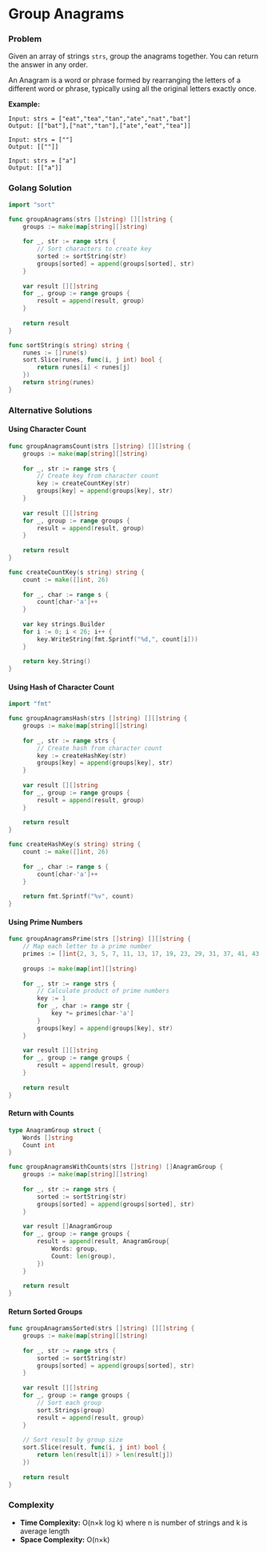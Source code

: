 # Group Anagrams

### Problem
Given an array of strings `strs`, group the anagrams together. You can return the answer in any order.

An Anagram is a word or phrase formed by rearranging the letters of a different word or phrase, typically using all the original letters exactly once.

**Example:**
```
Input: strs = ["eat","tea","tan","ate","nat","bat"]
Output: [["bat"],["nat","tan"],["ate","eat","tea"]]

Input: strs = [""]
Output: [[""]]

Input: strs = ["a"]
Output: [["a"]]
```

### Golang Solution

```go
import "sort"

func groupAnagrams(strs []string) [][]string {
    groups := make(map[string][]string)
    
    for _, str := range strs {
        // Sort characters to create key
        sorted := sortString(str)
        groups[sorted] = append(groups[sorted], str)
    }
    
    var result [][]string
    for _, group := range groups {
        result = append(result, group)
    }
    
    return result
}

func sortString(s string) string {
    runes := []rune(s)
    sort.Slice(runes, func(i, j int) bool {
        return runes[i] < runes[j]
    })
    return string(runes)
}
```

### Alternative Solutions

#### **Using Character Count**
```go
func groupAnagramsCount(strs []string) [][]string {
    groups := make(map[string][]string)
    
    for _, str := range strs {
        // Create key from character count
        key := createCountKey(str)
        groups[key] = append(groups[key], str)
    }
    
    var result [][]string
    for _, group := range groups {
        result = append(result, group)
    }
    
    return result
}

func createCountKey(s string) string {
    count := make([]int, 26)
    
    for _, char := range s {
        count[char-'a']++
    }
    
    var key strings.Builder
    for i := 0; i < 26; i++ {
        key.WriteString(fmt.Sprintf("%d,", count[i]))
    }
    
    return key.String()
}
```

#### **Using Hash of Character Count**
```go
import "fmt"

func groupAnagramsHash(strs []string) [][]string {
    groups := make(map[string][]string)
    
    for _, str := range strs {
        // Create hash from character count
        key := createHashKey(str)
        groups[key] = append(groups[key], str)
    }
    
    var result [][]string
    for _, group := range groups {
        result = append(result, group)
    }
    
    return result
}

func createHashKey(s string) string {
    count := make([]int, 26)
    
    for _, char := range s {
        count[char-'a']++
    }
    
    return fmt.Sprintf("%v", count)
}
```

#### **Using Prime Numbers**
```go
func groupAnagramsPrime(strs []string) [][]string {
    // Map each letter to a prime number
    primes := []int{2, 3, 5, 7, 11, 13, 17, 19, 23, 29, 31, 37, 41, 43, 47, 53, 59, 61, 67, 71, 73, 79, 83, 89, 97, 101}
    
    groups := make(map[int][]string)
    
    for _, str := range strs {
        // Calculate product of prime numbers
        key := 1
        for _, char := range str {
            key *= primes[char-'a']
        }
        groups[key] = append(groups[key], str)
    }
    
    var result [][]string
    for _, group := range groups {
        result = append(result, group)
    }
    
    return result
}
```

#### **Return with Counts**
```go
type AnagramGroup struct {
    Words []string
    Count int
}

func groupAnagramsWithCounts(strs []string) []AnagramGroup {
    groups := make(map[string][]string)
    
    for _, str := range strs {
        sorted := sortString(str)
        groups[sorted] = append(groups[sorted], str)
    }
    
    var result []AnagramGroup
    for _, group := range groups {
        result = append(result, AnagramGroup{
            Words: group,
            Count: len(group),
        })
    }
    
    return result
}
```

#### **Return Sorted Groups**
```go
func groupAnagramsSorted(strs []string) [][]string {
    groups := make(map[string][]string)
    
    for _, str := range strs {
        sorted := sortString(str)
        groups[sorted] = append(groups[sorted], str)
    }
    
    var result [][]string
    for _, group := range groups {
        // Sort each group
        sort.Strings(group)
        result = append(result, group)
    }
    
    // Sort result by group size
    sort.Slice(result, func(i, j int) bool {
        return len(result[i]) > len(result[j])
    })
    
    return result
}
```

### Complexity
- **Time Complexity:** O(n×k log k) where n is number of strings and k is average length
- **Space Complexity:** O(n×k)